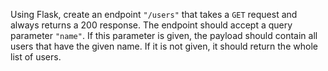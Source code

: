 Using Flask, create an endpoint `"/users"` that takes a `GET` request and always returns a 200 response. The endpoint should accept a query parameter `"name"`. If this parameter is given, the payload should contain all users that have the given name. If it is not given, it should return the whole list of users. 